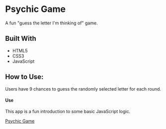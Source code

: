 # Psychic Game

A fun "guess the letter I'm thinking of" game.

## Built With
* HTML5
* CSS3
* JavaScript

## How to Use:
Users have 9 chances to guess the randomly selected letter for each round.

#### Use 
This app is a fun introduction to some basic JavaScript logic.

[Psychic Game](https://filthyrrrich.github.io/Psychic-Game/)

